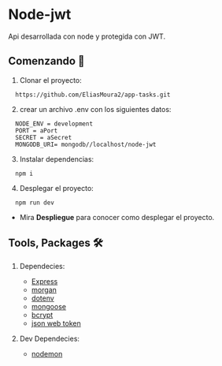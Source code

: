 # Node-jwt
Api desarrollada con node y protegida con JWT.
## Comenzando 🚀
1. Clonar el proyecto: 
```
  https://github.com/EliasMoura2/app-tasks.git
```
2. crear un archivo .env con los siguientes datos:
```
  NODE_ENV = development
  PORT = aPort
  SECRET = aSecret
  MONGODB_URI= mongodb//localhost/node-jwt
```
3. Instalar dependencias:
```
  npm i
```
4. Desplegar el proyecto:
```
  npm run dev
```
- Mira **Despliegue** para conocer como desplegar el proyecto.
## Tools, Packages 🛠️
1. Dependecies:
   - [Express](https://expressjs.com/)
   - [morgan](https://www.npmjs.com/package/morgan)
   - [dotenv](https://www.npmjs.com/package/dotenv)
   - [mongoose](https://mongoosejs.com/)
   - [bcrypt](https://www.npmjs.com/package/bcrypt)
   - [json web token](https://jwt.io/)

2. Dev Dependecies:
   - [nodemon](https://nodemon.io/)
